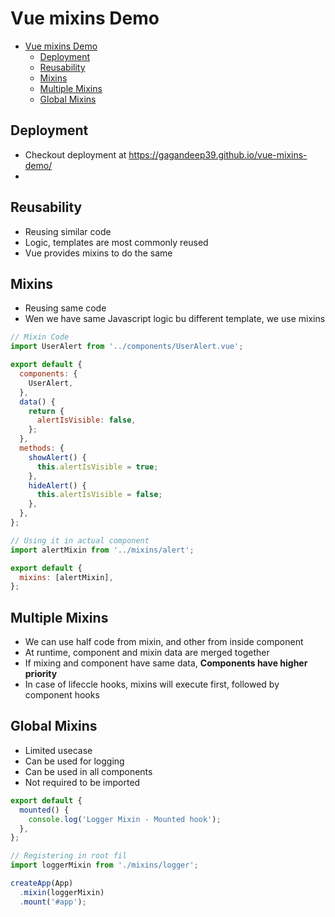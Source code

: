 # Vue mixins Demo

- [Vue mixins Demo](#vue-mixins-demo)
  - [Deployment](#deployment)
  - [Reusability](#reusability)
  - [Mixins](#mixins)
  - [Multiple Mixins](#multiple-mixins)
  - [Global Mixins](#global-mixins)

## Deployment

- Checkout deployment at <https://gagandeep39.github.io/vue-mixins-demo/>
-

## Reusability

- Reusing similar code
- Logic, templates are most commonly reused
- Vue provides mixins to do the same

## Mixins

- Reusing same code
- Wen we have same Javascript logic bu different template, we use mixins

```js
// Mixin Code
import UserAlert from '../components/UserAlert.vue';

export default {
  components: {
    UserAlert,
  },
  data() {
    return {
      alertIsVisible: false,
    };
  },
  methods: {
    showAlert() {
      this.alertIsVisible = true;
    },
    hideAlert() {
      this.alertIsVisible = false;
    },
  },
};
```

```js
// Using it in actual component
import alertMixin from '../mixins/alert';

export default {
  mixins: [alertMixin],
};
```

## Multiple Mixins

- We can use half code from mixin, and other from inside component
- At runtime, component and mixin data are merged together
- If mixing and component have same data, **Components have higher priority**
- In case of lifeccle hooks, mixins will execute first, followed by component hooks

## Global Mixins

- Limited usecase
- Can be used for logging
- Can be used in all components
- Not required to be imported

```js
export default {
  mounted() {
    console.log('Logger Mixin - Mounted hook');
  },
};
```

```js
// Registering in root fil
import loggerMixin from './mixins/logger';

createApp(App)
  .mixin(loggerMixin)
  .mount('#app');
```
